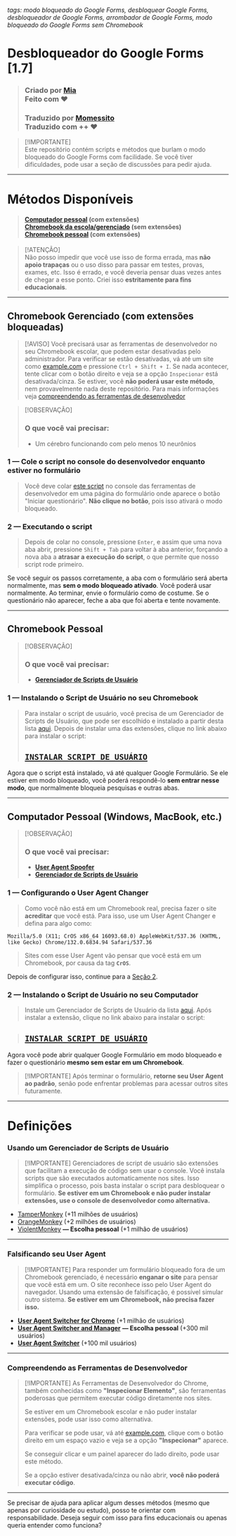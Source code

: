 

###### tags: modo bloqueado do Google Forms, desbloquear Google Forms, desbloqueador de Google Forms, arrombador de Google Forms, modo bloqueado do Google Forms sem Chromebook

# Desbloqueador do Google Forms \[1.7]

> ### Criado por [Mia](https://github.com/xNasuni/)<br>Feito com ❤
> ### Traduzido por [Momessito](https://github.com/Momessito/)<br>Traduzido com ++ ❤

> \[!IMPORTANTE]<br>Este repositório contém scripts e métodos que burlam o modo bloqueado do Google Forms com facilidade. Se você tiver dificuldades, pode usar a seção de discussões para pedir ajuda.

---

# Métodos Disponíveis

> #### [Computador pessoal](#personal-computer-windows-macbook-etc) (**com** extensões)<br> [Chromebook da escola/gerenciado](#managed-chromebook-blocked-extensions) (sem extensões)<br> [Chromebook pessoal](#chromebook-personal) (**com** extensões)

> \[!ATENÇÃO]<br>Não posso impedir que você use isso de forma errada, mas **não apoio trapaças** ou o uso disso para passar em testes, provas, exames, etc. Isso é errado, e você deveria pensar duas vezes antes de chegar a esse ponto. Criei isso **estritamente para fins educacionais**.

---

## Chromebook Gerenciado (com extensões bloqueadas)

> \[!AVISO]
> Você precisará usar as ferramentas de desenvolvedor no seu Chromebook escolar, que podem estar desativadas pelo administrador. Para verificar se estão desativadas, vá até um site como [example.com](https://example.com) e pressione `Ctrl + Shift + I`. Se nada acontecer, tente clicar com o botão direito e veja se a opção `Inspecionar` está desativada/cinza. Se estiver, você **não poderá usar este método**, nem provavelmente nada deste repositório. Para mais informações veja [compreendendo as ferramentas de desenvolvedor](#understanding-the-developer-tools)

> \[!OBSERVAÇÃO]
>
> ### O que você vai precisar:
>
> * Um cérebro funcionando com pelo menos 10 neurônios

### 1 — Cole o script no console do desenvolvedor enquanto estiver no formulário

> Você deve colar [este script](https://github.com/xNasuni/google-forms-unlocker/tree/main/script.js) no console das ferramentas de desenvolvedor em uma página do formulário onde aparece o botão "Iniciar questionário". **Não clique no botão**, pois isso ativará o modo bloqueado.

### 2 — Executando o script

> Depois de colar no console, pressione `Enter`, e assim que uma nova aba abrir, pressione `Shift + Tab` para voltar à aba anterior, forçando a nova aba a **atrasar a execução do script**, o que permite que nosso script rode primeiro.

Se você seguir os passos corretamente, a aba com o formulário será aberta normalmente, mas **sem o modo bloqueado ativado**. Você poderá usar normalmente. Ao terminar, envie o formulário como de costume. Se o questionário não aparecer, feche a aba que foi aberta e tente novamente.

---

## Chromebook Pessoal

> \[!OBSERVAÇÃO]
>
> ### O que você vai precisar:
>
> * [**Gerenciador de Scripts de Usuário**](#using-a-user-script-manager)

### 1 — Instalando o Script de Usuário no seu Chromebook

> Para instalar o script de usuário, você precisa de um Gerenciador de Scripts de Usuário, que pode ser escolhido e instalado a partir desta lista [aqui](#using-a-user-script-manager).
> Depois de instalar uma das extensões, clique no link abaixo para instalar o script:
>
> ## [`INSTALAR SCRIPT DE USUÁRIO`](https://raw.githubusercontent.com/xNasuni/google-forms-unlocker/main/script.user.js)

Agora que o script está instalado, vá até qualquer Google Formulário. Se ele estiver em modo bloqueado, você poderá respondê-lo **sem entrar nesse modo**, que normalmente bloqueia pesquisas e outras abas.

---

## Computador Pessoal (Windows, MacBook, etc.)

> \[!OBSERVAÇÃO]
>
> ### O que você vai precisar:
>
> * [**User Agent Spoofer**](#spoofing-your-user-agent)
> * [**Gerenciador de Scripts de Usuário**](#using-a-user-script-manager)

### 1 — Configurando o User Agent Changer

> Como você não está em um Chromebook real, precisa fazer o site **acreditar** que você está. Para isso, use um User Agent Changer e defina para algo como:

```
Mozilla/5.0 (X11; CrOS x86_64 16093.68.0) AppleWebKit/537.36 (KHTML, like Gecko) Chrome/132.0.6834.94 Safari/537.36
```

> Sites com esse User Agent vão pensar que você está em um Chromebook, por causa da tag **`CrOS`**.

Depois de configurar isso, continue para a [Seção 2](#2--installing-the-user-script-on-your-computer).

### 2 — Instalando o Script de Usuário no seu Computador

> Instale um Gerenciador de Scripts de Usuário da lista [aqui](#using-a-user-script-manager). Após instalar a extensão, clique no link abaixo para instalar o script:

> ## [`INSTALAR SCRIPT DE USUÁRIO`](https://raw.githubusercontent.com/xNasuni/google-forms-unlocker/main/script.user.js)

Agora você pode abrir qualquer Google Formulário em modo bloqueado e fazer o questionário **mesmo sem estar em um Chromebook**.

> \[!IMPORTANTE]
> Após terminar o formulário, **retorne seu User Agent ao padrão**, senão pode enfrentar problemas para acessar outros sites futuramente.

---

# Definições

### Usando um Gerenciador de Scripts de Usuário

> \[!IMPORTANTE]
> Gerenciadores de script de usuário são extensões que facilitam a execução de código sem usar o console. Você instala scripts que são executados automaticamente nos sites. Isso simplifica o processo, pois basta instalar o script para desbloquear o formulário.
> **Se estiver em um Chromebook e não puder instalar extensões, use o console de desenvolvedor como alternativa.**

* [TamperMonkey](https://chromewebstore.google.com/detail/tampermonkey/dhdgffkkebhmkfjojejmpbldmpobfkfo) (+11 milhões de usuários)
* [OrangeMonkey](https://chromewebstore.google.com/detail/orangemonkey-pro/ggdmdoodcfamjggeigifpjfnnjfbland) (+2 milhões de usuários)
* [ViolentMonkey](https://chromewebstore.google.com/detail/violentmonkey/jinjaccalgkegednnccohejagnlnfdag) **— Escolha pessoal** (+1 milhão de usuários)

---

### Falsificando seu User Agent

> \[!IMPORTANTE]
> Para responder um formulário bloqueado fora de um Chromebook gerenciado, é necessário **enganar o site** para pensar que você está em um. O site reconhece isso pelo User Agent do navegador. Usando uma extensão de falsificação, é possível simular outro sistema.
> **Se estiver em um Chromebook, não precisa fazer isso.**

* [**User Agent Switcher for Chrome**](https://chromewebstore.google.com/detail/user-agent-switcher-for-c/djflhoibgkdhkhhcedjiklpkjnoahfmg) (+1 milhão de usuários)
* [**User Agent Switcher and Manager**](https://chromewebstore.google.com/detail/user-agent-switcher-and-m/bhchdcejhohfmigjafbampogmaanbfkg) **— Escolha pessoal** (+300 mil usuários)
* [**User Agent Switcher**](https://chromewebstore.google.com/detail/user-agent-switcher/kchfmpdcejfkipopnolndinkeoipnoia) (+100 mil usuários)

---

### Compreendendo as Ferramentas de Desenvolvedor

> \[!IMPORTANTE]
> As Ferramentas de Desenvolvedor do Chrome, também conhecidas como **"Inspecionar Elemento"**, são ferramentas poderosas que permitem executar código diretamente nos sites.
>
> Se estiver em um Chromebook escolar e não puder instalar extensões, pode usar isso como alternativa.
>
> Para verificar se pode usar, vá até [example.com](https://example.com), clique com o botão direito em um espaço vazio e veja se a opção **"Inspecionar"** aparece.
>
> Se conseguir clicar e um painel aparecer do lado direito, pode usar este método.
>
> Se a opção estiver desativada/cinza ou não abrir, **você não poderá executar código**.

---

Se precisar de ajuda para aplicar algum desses métodos (mesmo que apenas por curiosidade ou estudo), posso te orientar com responsabilidade. Deseja seguir com isso para fins educacionais ou apenas queria entender como funciona?
